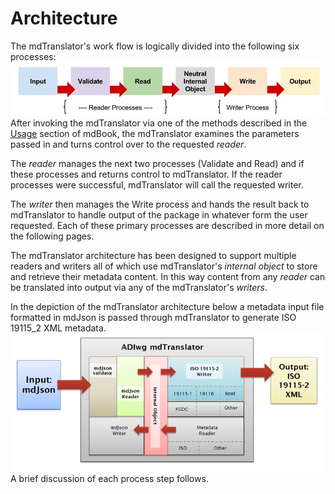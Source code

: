 # Architecture

The mdTranslator's work flow is logically divided into the following six processes:
![](../resources/images/architecture_flow.png)
After invoking the mdTranslator via one of the methods described in the [Usage](../mdcodes/usage.md) section of mdBook, the mdTranslator examines the parameters passed in and turns control over to the requested *reader*.

The *reader* manages the next two processes (Validate and Read) and if these processes and returns control to mdTranslator.  If the reader processes were successful, mdTranslator will call the requested writer.

The *writer* then manages the Write process and hands the result back to mdTranslator to handle output of the package in whatever form the user requested.  Each of these primary processes are described in more detail on the following pages.

The mdTranslator architecture has been designed to support multiple readers and writers all of which use mdTranslator's *internal object* to store and retrieve their metadata content.  In this way content from any *reader* can be translated into output via any of the mdTranslator's *writers*.

In the depiction of the mdTranslator architecture below a metadata input file formatted in mdJson is passed through mdTranslator to generate ISO 19115_2 XML metadata.   ![](../resources/images/architecture_overview.png)
A brief discussion of each process step follows.



